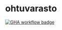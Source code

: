 # ohtuvarasto


[![GHA workflow badge](https://github.com/ankkalampi/ohtuvarasto/workflows/CI/badge.svg)](https://github.com/ankkalampi/ohtuvarasto/actions)
